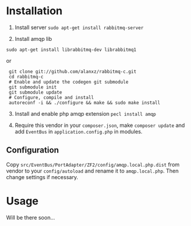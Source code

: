 Installation
============

1. Install server
```sudo apt-get install rabbitmq-server```

2. Install amqp lib
```
sudo apt-get install librabbitmq-dev librabbitmq1
```

or

```
 git clone git://github.com/alanxz/rabbitmq-c.git
 cd rabbitmq-c
 # Enable and update the codegen git submodule
 git submodule init
 git submodule update
 # Configure, compile and install
 autoreconf -i && ./configure && make && sudo make install
```

3. Install and enable php amqp extension 
```pecl install amqp```

4. Require this vendor in your `composer.json`, make `composer update`
and add `EventBus` in `application.config.php` in modules.

Configuration
-----

Copy `src/EventBus/PortAdapter/ZF2/config/amqp.local.php.dist` from vendor to your 
`config/autoload` and rename it to `amqp.local.php`. Then change settings if necessary.

Usage
======

Will be there soon...